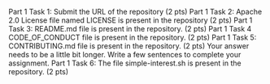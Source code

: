 Part 1 Task 1: Submit the URL of the repository (2 pts) Part 1 Task 2: Apache 2.0 License file named LICENSE is present in the repository (2 pts) Part 1 Task 3: README.md file is present in the repository. (2 pts) Part 1 Task 4 CODE_OF_CONDUCT file is present in the repository. (2 pts) Part 1 Task 5: CONTRIBUTING.md file is present in the repository. (2 pts) Your answer needs to be a little bit longer. Write a few sentences to complete your assignment. Part 1 Task 6: The file simple-interest.sh is present in the repository. (2 pts)
